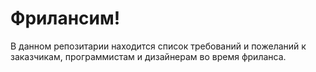 Фрилансим!
==========

В данном репозитарии находится список требований и пожеланий к заказчикам, программистам и дизайнерам во время фриланса.
